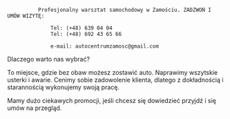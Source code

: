 
              Profesjonalny warsztat samochodowy w Zamościu. ZADZWOŃ I UMÓW WIZYTĘ:
                  
                  Tel: (+48) 639 04 04
                  Tel: (+48) 692 43 65 66
                  
                  e-mail: autocentrumzamosc@gmail.com
Dlaczego warto nas wybrać? 

To miejsce, gdzie bez obaw możesz zostawić auto. Naprawimy wszytskie usterki i awarie. 
Cenimy sobie zadowolenie klienta, dlatego z dokładnością i starannością wykonujemy swoją pracę. 

Mamy dużo ciekawych promocji, jeśli chcesz się dowiedzieć przyjdź i się umów na przegląd.

